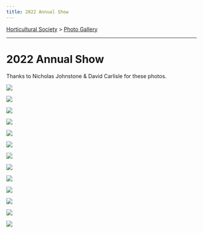 ```yaml
---
title: 2022 Annual Show
---
```


[Horticultural Society](/horticultural-society) > [Photo Gallery](/horticultural-society/PhotoGallery)

----

# 2022 Annual Show

Thanks to Nicholas Johnstone & David Carlisle for these photos.


![](https://lh3.googleusercontent.com/pw/AL9nZEVQTDy5GcVkEfoC8r0-cZLiiJKGOl6JwD2uso20xjOU2VpGGrp4N31-SeQ_vAFLfue1xcHEDeq2V4bSuyMNrbOgRrbtPuCFZUV1qW44k6ZJu7H3sGrJOipIvn93Uf3H5W4BAop3jE3_SOhchvTFHAlT=w1458-h1093-no?authuser=0)

![](https://lh3.googleusercontent.com/pw/AL9nZEUb_b8_erfhD9AI7v9-oYzGD-Znf3ZSUraoKeAca0WLpKcaNpgVNVhairXNA-Qy1V2KCzgfZ49kDspvLFqqoJPRp663eqiK2-FjRRD3VJa_7AJsAgWvJf3BzmXIFaDdWWMah0Tfrir5ToZ3HmCSPPDr=w1458-h1093-no?authuser=0)

![](https://lh3.googleusercontent.com/pw/AL9nZEWw5D46aZocxOSP8U9er6PWmbaH-F8JDxD8BQUyqJpuFHMh-4zQatgT9q-Ep3uBSvLvfXTjrPdR7ghq2OYrrsDBpwdhP_hZQdaV7Xb-5pB31QsmPwRpksAXfgrNeddTvlJOCtYrS9VgiFUpw6Jmy3Fy=w820-h1093-no?authuser=0)

![](https://lh3.googleusercontent.com/pw/AL9nZEWL_pX4qjAiCj3UGXcwB7FrjDQIK6DeXI9GepODIvjqOnwJevMQhPewH-RrN1Pt-IHZTPLavvQw15AU_GtQA0rmjnqQJkkOD9PxCrm6HMfAa8RgI4m5t6kyfCuR9zUwvwXFBDfqE6lW0uFTYZZSm0oW=w1458-h1093-no?authuser=0)


![](https://lh3.googleusercontent.com/pw/AL9nZEXaLv-SqRVJ9lGiiuXRD9sZ9KMpTZvTxKMAeaWz_040KVvuao1dMQNb2HOHMmhY-_LtibrZ5vLC6uiRp62xugRj8GCuU0V_ZB8qrqFizutD-sprzznkwQKtwdP7YFMjOCGSFCErZN9CbONSWH0jtIDO=w742-h988-no?authuser=0)

![](https://lh3.googleusercontent.com/pw/AL9nZEV3GEFatSw3X-VDLDYHhT0eV_EWtoUgS3k-bQR6p0rjtROAuYq40DIIWsOpp4Jz7JFlYPuAjUBg0JYH-5kCvicT-MTFbH0Lo-QSSlkBfD5XUJFmpdFPgO0AHt_ZygwVH-ecxc0B1rPWPR4LYtlVGmgk=w742-h988-no?authuser=0)


![](https://lh3.googleusercontent.com/pw/AL9nZEWxy0coxp74FUz8trFuUndX6HUrThvb2AS9N-zotpaZtyesG-L_BVwSuJwVuUKmB-ROC19nxDVvr_f00kGxCHOP_f-wmz4Q4jrf3Q_TATg-jWdGwpfZUoO4rqCu4joenRNQ0Dju4N_AHi45f-AS86xV=w480-h640-no?authuser=0)

![](https://lh3.googleusercontent.com/pw/AL9nZEV1Tbyy5Yo4iExVeAZP0Jd0X6dVfIJB-Yl6tm9WGV3eySBG3wyEWwqCmpy-DCJEcYa0fFZTMKFCUTTRAh26vVNtffTR6kWRlyJ4BgbsivYbeboWwiEqgn9jrAf-ijgLKSxHVBUsFAbabM7OvZM9kb1m=w480-h640-no?authuser=0)

![](https://lh3.googleusercontent.com/pw/AL9nZEW0Tl4u2c4Fg8QvDQ5HugjB8P5r9aP3DigXLUbWPFEqpunOHebgDOMdGZPdezxQKNsByIN5YXGW4hmJavCDS3hQM-pRbVqbvfqCvOnhMhInlkBzmA6F9cU-tUmwl5hZk3FMYhNHKZkVQ3-W07MIfRWn=w480-h640-no?authuser=0)

![](https://lh3.googleusercontent.com/pw/AL9nZEU_s6KCskDX5hVOienF9UzMp9mTzha6-dLzLt0E3RnlT6ssrojt54aeob3U5mCvwWwynAlwOrUZK0jc3qhTSTaE0qmn_9jRYEqdK4zxP4_PCCHuxGi1i3t9bBsKDwSB1IPDXWBrBqW7CKdYKnxajoyH=w1458-h1093-no?authuser=0)



![](https://lh3.googleusercontent.com/pw/AL9nZEVC5ej19OwwjYZZOPhmFJlWdf226Z_kKcIKeDJm28s5f_Y6KPo9TKPNJlW8v-6i_Ihi35FrU5dIzU96I19wGvksNTCWkSbZ2jq_HdyI2-Z7mUXauHElEYgzdC44cEDmcMWNiGP1RMDbatosKes6aIcO=w820-h1093-no?authuser=0)


![](https://lh3.googleusercontent.com/pw/AL9nZEXWrOug5f05m2H5lskN0EpwzO_8uyZCH_-YD0OIu-eQsVv3K7KDUY1bI-bYzZUEr_4h6d3zlFlpyVMRNu1Rt0IxRjApXISc8Iu2ycP7bbj4zDXpvFdlkXjNXdUOQFtxl3nJd-fVotf1SX4DUAx_Gb-z=w1458-h1093-no?authuser=0)


![](https://lh3.googleusercontent.com/pw/AL9nZEXtTmRobudNUK67gu9cJMHQCxD7DQ65wKAxbL0COc1wlcEBtt6YNlpG7yYL-3hMBiL4oUTkSCG0-74eeLfYTrwC8r-9qenA5EuXQUfsFm7zHL6O-0eD2YSykOFY1axTA3_yAjuuA3tW9PWneXyyul_u=w1458-h1093-no?authuser=0)
